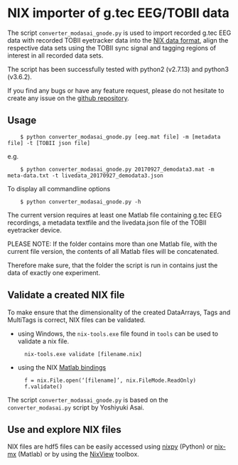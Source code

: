 ﻿# NIX importer of g.tec EEG/TOBII data

The script `converter_modasai_gnode.py` is used to import recorded g.tec EEG data
with recorded TOBII eyetracker data into the [NIX data format](https://github.com/G-Node/nix), align the respective
data sets using the TOBII sync signal and tagging regions of interest in all
recorded data sets.

The script has been successfully tested with python2 (v2.7.13) and python3 (v3.6.2).

If you find any bugs or have any feature request, please do not hesitate to create
any issue on the [github repository](https://github.com/G-Node/wagatonix).

## Usage

        $ python converter_modasai_gnode.py [eeg.mat file] -m [metadata file] -t [TOBII json file]

e.g.

        $ python converter_modasai_gnode.py 20170927_demodata3.mat -m meta-data.txt -t livedata_20170927_demodata3.json

To display all commandline options

        $ python converter_modasai_gnode.py -h

The current version requires at least one Matlab file containing g.tec EEG recordings,
a metadata textfile and the livedata.json file of the TOBII eyetracker device.

PLEASE NOTE: If the folder contains more than one Matlab file, with the current file version,
the contents of all Matlab files will be concatenated.

Therefore make sure, that the folder the script is run in contains just the data
of exactly one experiment.


## Validate a created NIX file
To make ensure that the dimensionality of the created DataArrays, Tags and MultiTags 
is correct, NIX files can be validated.

- using Windows, the `nix-tools.exe` file found in `tools` can be used to validate a nix file.

        nix-tools.exe validate [filename.nix]

- using the NIX [Matlab bindings](https://github.com/G-Node/nix-mx)

        f = nix.File.open(‘[filename]’, nix.FileMode.ReadOnly)
        f.validate()

The script `converter_modasai_gnode.py` is based on the `converter_modasai.py` script by Yoshiyuki Asai.

## Use and explore NIX files

NIX files are hdf5 files can be easily accessed using [nixpy](https://github.com/G-Node/nixpy) (Python) 
or [nix-mx](https://github.com/G-Node/nix-mx) (Matlab) 
or by using the [NixView](http://bendalab.github.io/NixView/) toolbox.
